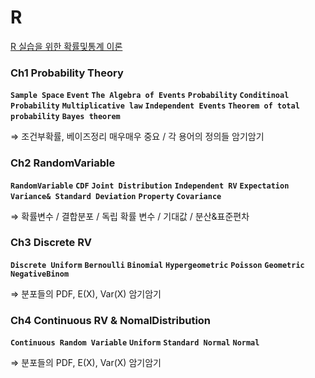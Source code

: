 # R

[R 실습을 위한 확률및통계 이론](https://www.notion.so/ffd4237f4234474d92731822ee9b10d0)



### Ch1 Probability Theory

**`Sample Space`**  **`Event`**  **`The Algebra of Events`**  **`Probability`**  **`Conditinoal Probability`**  **`Multiplicative law`**  **`Independent Events`**  **`Theorem of total probability`**  **`Bayes theorem`**

⇒ 조건부확률, 베이즈정리 매우매우 중요 / 각 용어의 정의들 암기암기

### Ch2 RandomVariable

**`RandomVariable`**  **`CDF`**  **`Joint Distribution`**  **`Independent RV`**  **`Expectation`**  **`Variance& Standard Deviation`**  **`Property`**  **`Covariance`** 

⇒ 확률변수 / 결합분포 / 독립 확률 변수 / 기대값 / 분산&표준편차 

### Ch3 Discrete RV

**`Discrete Uniform`**  **`Bernoulli`**  **`Binomial`**  **`Hypergeometric`**  **`Poisson`**  **`Geometric`**  **`NegativeBinom`**

⇒ 분포들의 PDF, E(X), Var(X) 암기암기

### Ch4 Continuous RV & NomalDistribution

**`Continuous Random Variable`**  **`Uniform`**  **`Standard Normal`**  **`Normal`**

⇒ 분포들의 PDF, E(X), Var(X) 암기암기

